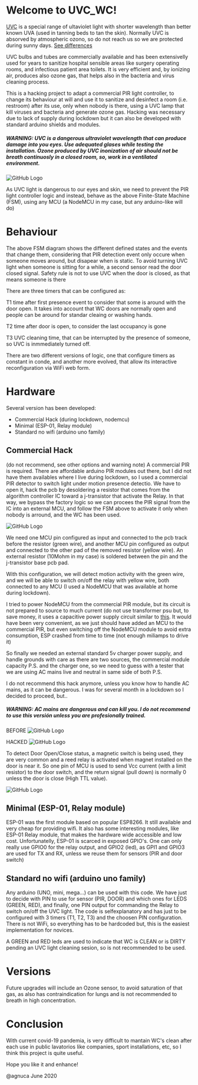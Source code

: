 # Welcome to UVC_WC!

[UVC](https://en.wikipedia.org/wiki/Ultraviolet#UVC) is a special range of ultaviolet light with shorter wavelength than better known UVA (used in tanning beds to tan the skin). Normally UVC is absorved by atmospheric ozono, so do not reach us so we are protected during sunny days. [See differences](https://www.sungrubbies.com/blogs/news-articles/uva-uvb-radiation)

UVC bulbs and tubes are commercially available and has been extensivelly used for years to sanitize hospital sensible areas like surgery operating rooms,  and infectious patient area toilets. It is very efficient and, by ionizing air, produces also ozone gas, that helps also in the bacteria and virus cleaning process.

This is a hacking project to adapt a commercial PIR light controller, to change its behaviour at will and use it to sanitize and desinfect a room (i.e. restroom) after its use, only when nobody is there, using a UVC lamp that kill viruses and bacteria and generate ozone gas. Hacking was necessary due to lack of supply during lockdown but it can also be developed with standard arduino shields and modules. 

##### WARNING: UVC is a dangerous ultraviolet wavelength that can produce damage into you eyes. Use adequated glases while testing the installation. Ozone produced by UVC inonization of air should not be breath continuosly in a closed room, so, work in a ventilated environment.


![GitHub Logo](/images/uvc_wc_fsm.jpg)


As UVC light is dangerous to our eyes and skin, we need to prevent the PIR light controller logic and instead, behave as the above Finite-State Machine (FSM), using any MCU (a NodeMCU in my case, but any arduino-like will do)

# Behaviour

The above FSM diagram shows the different defined states and the events that change them, considering that PIR detection event only occure when someone moves around, but disapear when is static.
To avoid turning UVC light when someone is sitting for a while, a second sensor read the door closed signal. Safety rule is not to use UVC when the door is  closed, as that means someone is there

There are three timers that can be configured as:

T1 time after first presence event to consider that some is around with the door open. It takes into account that WC doors are normally open and people can be around for standar cleaing or washing hands. 

T2 time after door is open, to consider the last occupancy is gone

T3 UVC cleaning time, that can be interrupted by the presence of someone, so UVC is inmmediately turned off.

There are two different versions of logic, one that configure timers as constant in conde, and another more evolved, that allow its interactive reconfiguration via WiFi web form.

# Hardware

Several version has been developed:
- Commercial Hack (during lockdown, nodemcu)
- Minimal (ESP-01, Relay module)
- Standard no wifi (arduino uno family)

## Commercial Hack
(do not recommend, see other options and warning note)
A commercial PIR is required. There are affordable arduino PIR modules out there, but I did not have them availables where I live during lockdown, so I used a commercial PIR detector to switch light under motion presence detectio. We have to open it, hack the pcb by desoldering a resistor that comes from the algorithm controller IC toward a j-transistor that activate the Relay. In that way, we bypass the factory logic so we can procees the PIR signal from the IC into an external MCU, and follow the FSM above to activate it only when nobody is arround, and the WC has been used. 

![GitHub Logo](/images/PIR.jpg)

We need one MCU pin configured as input and connected to the pcb track before the resistor (green wire), and another MCU pin  configured as output and connected to the other pad of the removed resistor (yellow wire). An external resistor (10Mohm in my case) is soldered between the pin and the j-transistor base pcb pad.

With this configuration, we will detect motion activity with the green wire, and we will be able to switch on/off the relay with yellow wire, both connected to any MCU (I used a NodeMCU that was available at home during lockdown).

I tried to power NodeMCU from the commercial PIR module, but its circuit is not prepared to source to much current (do not use transformer psu but, to save money, it uses a capacitive power supply circuit similar to [this](https://www.brighthubengineering.com/diy-electronics-devices/77929-make-a-transformerless-power-supply/). It would have been very convenient, as we just should have added an MCU to the commercial PIR, but even switching off the NodeMCU module to avoid extra consumption, ESP crashed from time to time (not enough miliamps to drive it)

So finally we needed an external standard 5v charger power supply, and handle grounds with care as there are two sources, the commercial module capacity P.S. and the charger one, so we need to guess with a tester that we are using AC mains live and neutral in same side of both P.S.

I do not recommend this hack anymore, unless you know how to handle AC mains, as it can be dangerous. I was for several month in a lockdown so I decided to proceed, but..
##### WARNING: AC mains are dangerous and can kill you. I do not recommend to use this versión unless you are profesionally trained.


BEFORE
![GitHub Logo](/images/PIR_pcb.jpg)

HACKED
![GitHub Logo](/images/PIRrelayhack.jpg)

To detect Door Open/Close status, a magnetic switch is being used, they are very common and a reed relay is activated when magnet installed on the door is near it. So one pin of MCU is used to send Vcc current (with a limit resistor) to the door switch, and the return signal (pull down) is normally 0 unless the door is close (High TTL value).

![GitHub Logo](/images/door_sensor.jpg)

## Minimal (ESP-01, Relay module)
ESP-01 was the first module based on popular ESP8266. It still available and very cheap for providing wifi. It also has some interesting modules, like ESP-01 Relay module, that makes the hardware wide accessible and low cost. Unfortunatelly, ESP-01 is scarced in exposed  GPIO's. One can only really use GPIO0 for the relay output, and GPIO2 (led), as GPI1 and GPIO3 are used for TX and RX, unless we reuse them for sensors (PIR and door switch)

## Standard no wifi (arduino uno family)
Any arduino (UNO, mini, mega...) can be used with this code. We have just to decide with PIN to use for sensor (PIR, DOOR) and which ones for LEDS (GREEN, RED), and finally, one PIN output for commanding the Relay to switch on/off the UVC light.
The code is selfexplanatory and has just to be configured with 3 timers (T1, T2, T3) and the choosen PIN configuration.
There is not WiFi, so everything has to be hardcoded but, this is the easiest implementation for novices.

A GREEN and RED leds are used to indicate that WC is CLEAN or is DIRTY pending an UVC light cleaning sesion, so is not recommended to be used.

# Versions

Future upgrades will include an Ozone sensor, to avoid saturation of that gas, as also has contraindication for lungs and is not recommended to breath in high concentration.

# Conclusion

With current covid-19 pandemia, is very difficult to mantain WC's clean after each use in public lavatorios like companies, sport installations, etc, so I think this project is quite useful.

Hope you like it and enhance!

@agnuca June 2020



